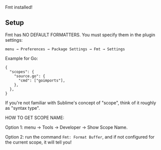 Fmt installed!

## Setup

Fmt has NO DEFAULT FORMATTERS. You must specify them in the plugin settings:

    menu → Preferences → Package Settings → Fmt → Settings

Example for Go:

    {
      "scopes": {
        "source.go": {
          "cmd": ["goimports"],
        },
      },
    }

If you're not familiar with Sublime's concept of "scope", think of it roughly as "syntax type".

HOW TO GET SCOPE NAME:

Option 1: menu → Tools → Developer → Show Scope Name.

Option 2: run the command `Fmt: Format Buffer`, and if not configured for the current scope, it will tell you!
